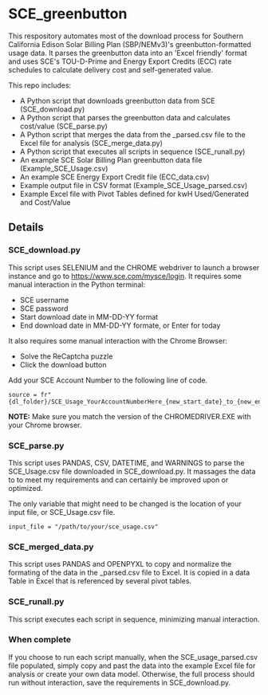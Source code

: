 # SCE_greenbutton
This respository automates most of the download process for Southern California Edison Solar Billing Plan (SBP/NEMv3)'s greenbutton-formatted usage data.  It parses the greenbutton data into an 'Excel friendly' format and uses SCE's TOU-D-Prime and Energy Export Credits (ECC) rate schedules to calculate delivery cost and self-generated value.

This repo includes:
  - A Python script that downloads greenbutton data from SCE (SCE_download.py)
  - A Python script that parses the greenbutton data and calculates cost/value (SCE_parse.py)
  - A Python script that merges the data from the _parsed.csv file to the Excel file for analysis (SCE_merge_data.py)
  - A Python script that executes all scripts in sequence (SCE_runall.py)
  - An example SCE Solar Billing Plan greenbutton data file (Example_SCE_Usage.csv)
  - An example SCE Energy Export Credit file (ECC_data.csv)
  - Example output file in CSV format (Example_SCE_Usage_parsed.csv)
  - Example Excel file with Pivot Tables defined for kwH Used/Generated and Cost/Value
    
## Details
### SCE_download.py

This script uses SELENIUM and the CHROME webdriver to launch a browser instance and go to https://www.sce.com/mysce/login.  It requires some manual interaction in the Python terminal:
  - SCE username
  - SCE password
  - Start download date in MM-DD-YY format
  - End download date in MM-DD-YY formate, or Enter for today

It also requires some manual interaction with the Chrome Browser:
  - Solve the ReCaptcha puzzle
  - Click the download button

Add your SCE Account Number to the following line of code.
````
source = fr"{dl_folder}/SCE_Usage_YourAccountNumberHere_{new_start_date}_to_{new_end_date}.csv"
````

**NOTE:**  Make sure you match the version of the CHROMEDRIVER.EXE with your Chrome browser.

### SCE_parse.py

This script uses PANDAS, CSV, DATETIME, and WARNINGS to parse the SCE_Usage.csv file downloaded in SCE_download.py.  It massages the data to to meet my requirements and can certainly be improved upon or optimized.

The only variable that might need to be changed is the location of your input file, or SCE_Usage.csv file.
````
input_file = "/path/to/your/sce_usage.csv"
````
### SCE_merged_data.py

This script uses PANDAS and OPENPYXL to copy and normalize the formating of the data in the _parsed.csv file to Excel.  It is copied in a data Table in Excel that is referenced by several pivot tables.

### SCE_runall.py

This script executes each script in sequence, minimizing manual interaction.

### When complete
If you choose to run each script manually, when the SCE_usage_parsed.csv file populated, simply copy and past the data into the example Excel file for analysis or create your own data model.  Otherwise, the full process should run without interaction, save the requirements in SCE_download.py.
